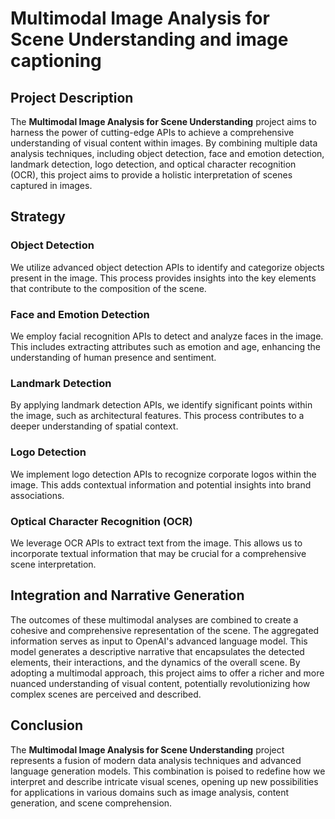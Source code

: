 # Multimodal Image Analysis for Scene Understanding and image captioning

## Project Description

The **Multimodal Image Analysis for Scene Understanding** project aims to harness the power of cutting-edge APIs to achieve a comprehensive understanding of visual content within images. By combining multiple data analysis techniques, including object detection, face and emotion detection, landmark detection, logo detection, and optical character recognition (OCR), this project aims to provide a holistic interpretation of scenes captured in images.

## Strategy

### Object Detection
We utilize advanced object detection APIs to identify and categorize objects present in the image. This process provides insights into the key elements that contribute to the composition of the scene.

### Face and Emotion Detection
We employ facial recognition APIs to detect and analyze faces in the image. This includes extracting attributes such as emotion and age, enhancing the understanding of human presence and sentiment.

### Landmark Detection
By applying landmark detection APIs, we identify significant points within the image, such as architectural features. This process contributes to a deeper understanding of spatial context.

### Logo Detection
We implement logo detection APIs to recognize corporate logos within the image. This adds contextual information and potential insights into brand associations.

### Optical Character Recognition (OCR)
We leverage OCR APIs to extract text from the image. This allows us to incorporate textual information that may be crucial for a comprehensive scene interpretation.

## Integration and Narrative Generation

The outcomes of these multimodal analyses are combined to create a cohesive and comprehensive representation of the scene. The aggregated information serves as input to OpenAI's advanced language model. This model generates a descriptive narrative that encapsulates the detected elements, their interactions, and the dynamics of the overall scene. By adopting a multimodal approach, this project aims to offer a richer and more nuanced understanding of visual content, potentially revolutionizing how complex scenes are perceived and described.

## Conclusion

The **Multimodal Image Analysis for Scene Understanding** project represents a fusion of modern data analysis techniques and advanced language generation models. This combination is poised to redefine how we interpret and describe intricate visual scenes, opening up new possibilities for applications in various domains such as image analysis, content generation, and scene comprehension.
